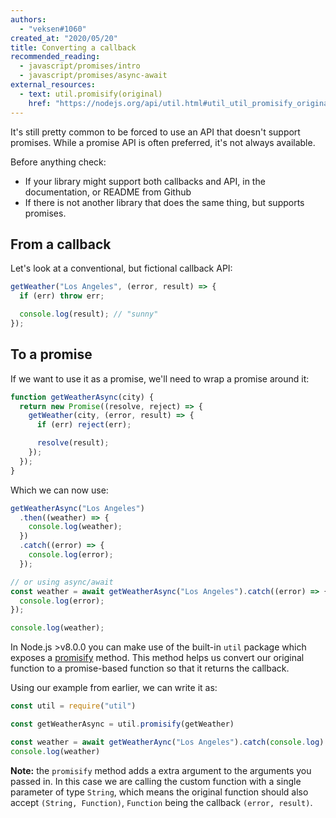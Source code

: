 ```yaml
---
authors:
  - "veksen#1060"
created_at: "2020/05/20"
title: Converting a callback
recommended_reading:
  - javascript/promises/intro
  - javascript/promises/async-await
external_resources:
  - text: util.promisify(original)
    href: "https://nodejs.org/api/util.html#util_util_promisify_original"
---
```


It's still pretty common to be forced to use an API that doesn't support promises. While a promise API is often preferred, it's not always available.

Before anything check:

- If your library might support both callbacks and API, in the documentation, or README from Github
- If there is not another library that does the same thing, but supports promises.

## From a callback

Let's look at a conventional, but fictional callback API:

```js
getWeather("Los Angeles", (error, result) => {
  if (err) throw err;

  console.log(result); // "sunny"
});
```

## To a promise

If we want to use it as a promise, we'll need to wrap a promise around it:

```js
function getWeatherAsync(city) {
  return new Promise((resolve, reject) => {
    getWeather(city, (error, result) => {
      if (err) reject(err);

      resolve(result);
    });
  });
}
```

Which we can now use:

```js
getWeatherAsync("Los Angeles")
  .then((weather) => {
    console.log(weather);
  })
  .catch((error) => {
    console.log(error);
  });

// or using async/await
const weather = await getWeatherAsync("Los Angeles").catch((error) => {
  console.log(error);
});

console.log(weather);
```

In Node.js >v8.0.0 you can make use of the built-in `util` package which exposes a 
[promisify](https://nodejs.org/api/util.html#util_util_promisify_original) method. This method helps us convert our original function to a promise-based function so that it returns the callback.

Using our example from earlier, we can write it as:

```js
const util = require("util")

const getWeatherAsync = util.promisify(getWeather)

const weather = await getWeatherAync("Los Angeles").catch(console.log)
console.log(weather)
```

**Note:** the `promisify` method adds a extra argument to the arguments you passed in. In this case we are calling the custom function with a single parameter of type `String`, which means the original function should also accept `(String, Function)`, `Function` being the callback `(error, result)`.
